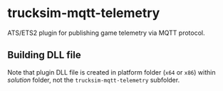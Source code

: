 # trucksim-mqtt-telemetry

ATS/ETS2 plugin for publishing game telemetry via MQTT protocol.

## Building DLL file

Note that plugin DLL file is created in platform folder (``x64`` or ``x86``) within *solution* folder, not the ``trucksim-mqtt-telemetry`` subfolder.